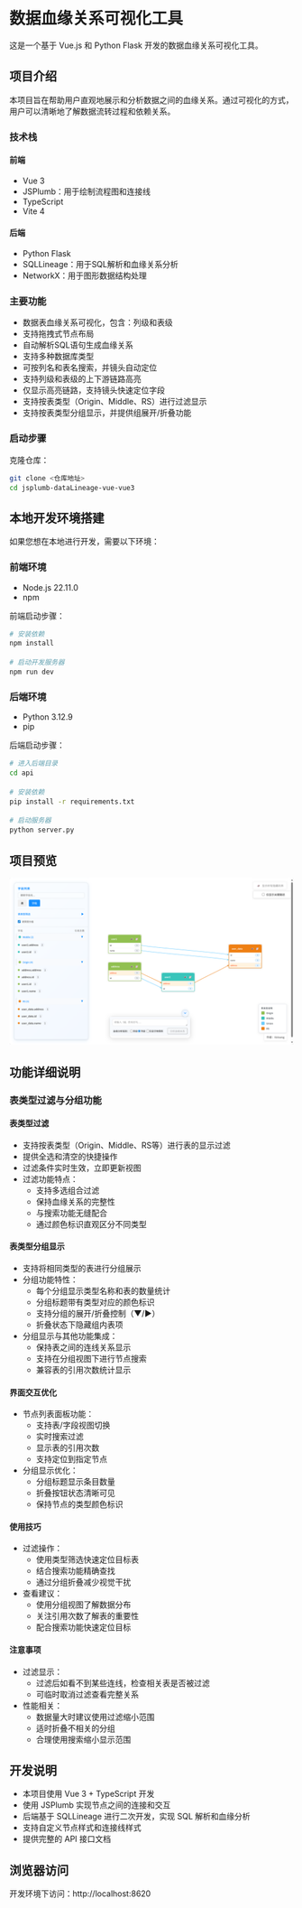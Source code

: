 # 数据血缘关系可视化工具

这是一个基于 Vue.js 和 Python Flask 开发的数据血缘关系可视化工具。

## 项目介绍

本项目旨在帮助用户直观地展示和分析数据之间的血缘关系。通过可视化的方式，用户可以清晰地了解数据流转过程和依赖关系。

### 技术栈

#### 前端
- Vue 3
- JSPlumb：用于绘制流程图和连接线
- TypeScript
- Vite 4

#### 后端
- Python Flask
- SQLLineage：用于SQL解析和血缘关系分析
- NetworkX：用于图形数据结构处理

### 主要功能
- 数据表血缘关系可视化，包含：列级和表级
- 支持拖拽式节点布局
- 自动解析SQL语句生成血缘关系
- 支持多种数据库类型 
- 可按列名和表名搜索，并镜头自动定位
- 支持列级和表级的上下游链路高亮
- 仅显示高亮链路，支持镜头快速定位字段
- 支持按表类型（Origin、Middle、RS）进行过滤显示
- 支持按表类型分组显示，并提供组展开/折叠功能

### 启动步骤

克隆仓库：
```bash
git clone <仓库地址>
cd jsplumb-dataLineage-vue-vue3
```


## 本地开发环境搭建

如果您想在本地进行开发，需要以下环境：

### 前端环境
- Node.js 22.11.0
- npm

前端启动步骤：
```bash
# 安装依赖
npm install

# 启动开发服务器
npm run dev
```

### 后端环境
- Python 3.12.9
- pip

后端启动步骤：
```bash
# 进入后端目录
cd api

# 安装依赖
pip install -r requirements.txt

# 启动服务器
python server.py
```

## 项目预览

![数据血缘关系示例](src/assets/sample.png)

## 功能详细说明

### 表类型过滤与分组功能

#### 表类型过滤
- 支持按表类型（Origin、Middle、RS等）进行表的显示过滤
- 提供全选和清空的快捷操作
- 过滤条件实时生效，立即更新视图
- 过滤功能特点：
  - 支持多选组合过滤
  - 保持血缘关系的完整性
  - 与搜索功能无缝配合
  - 通过颜色标识直观区分不同类型

#### 表类型分组显示
- 支持将相同类型的表进行分组展示
- 分组功能特性：
  - 每个分组显示类型名称和表的数量统计
  - 分组标题带有类型对应的颜色标识
  - 支持分组的展开/折叠控制（▼/▶）
  - 折叠状态下隐藏组内表项
- 分组显示与其他功能集成：
  - 保持表之间的连线关系显示
  - 支持在分组视图下进行节点搜索
  - 兼容表的引用次数统计显示

#### 界面交互优化
- 节点列表面板功能：
  - 支持表/字段视图切换
  - 实时搜索过滤
  - 显示表的引用次数
  - 支持定位到指定节点
- 分组显示优化：
  - 分组标题显示条目数量
  - 折叠按钮状态清晰可见
  - 保持节点的类型颜色标识

#### 使用技巧
- 过滤操作：
  - 使用类型筛选快速定位目标表
  - 结合搜索功能精确查找
  - 通过分组折叠减少视觉干扰
- 查看建议：
  - 使用分组视图了解数据分布
  - 关注引用次数了解表的重要性
  - 配合搜索功能快速定位目标

#### 注意事项
- 过滤显示：
  - 过滤后如看不到某些连线，检查相关表是否被过滤
  - 可临时取消过滤查看完整关系
- 性能相关：
  - 数据量大时建议使用过滤缩小范围
  - 适时折叠不相关的分组
  - 合理使用搜索缩小显示范围

## 开发说明

- 本项目使用 Vue 3 + TypeScript 开发
- 使用 JSPlumb 实现节点之间的连接和交互
- 后端基于 SQLLineage 进行二次开发，实现 SQL 解析和血缘分析
- 支持自定义节点样式和连接线样式
- 提供完整的 API 接口文档

## 浏览器访问

开发环境下访问：http://localhost:8620
